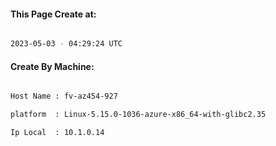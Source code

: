 
   
#### This Page Create at:

```bash

2023-05-03 - 04:29:24 UTC

```

#### Create By Machine:

```bash

Host Name : fv-az454-927

platform  : Linux-5.15.0-1036-azure-x86_64-with-glibc2.35

Ip Local  : 10.1.0.14

```

